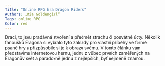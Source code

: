 ```yaml
---
Title: "Online RPG hra Dragon Riders"
Authors: „Mia Goldengirl“
Tags: online RPG
Color: red
---
```

Draci, to jsou pradávná stvoření a předmět
strachu či posvátné úcty. Několik fanoušků
Eragona si vybralo tyto základy pro vlastní
příběhy ve formě psané hry a přizpůsobilo si je
k obrazu svému. V tomto článku vám představíme
internetovou hernu, jednu z vůbec prvních
zaměřených na Eragonův svět a paradoxně
jednu z nejlepších, byť nejméně známou.
